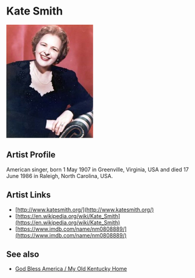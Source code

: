 # Kate Smith

![](../../assets/artists/Kate_Smith.png)

## Artist Profile

American singer, born 1 May 1907 in Greenville, Virginia, USA and died 17 June 1986 in Raleigh, North Carolina, USA.

## Artist Links

- [http://www.katesmith.org/](http://www.katesmith.org/)
- [https://en.wikipedia.org/wiki/Kate_Smith](https://en.wikipedia.org/wiki/Kate_Smith)
- [https://www.imdb.com/name/nm0808889/](https://www.imdb.com/name/nm0808889/)


## See also

- [God Bless America / My Old Kentucky Home](God_Bless_America_-_My_Old_Kentucky_Home.md)
